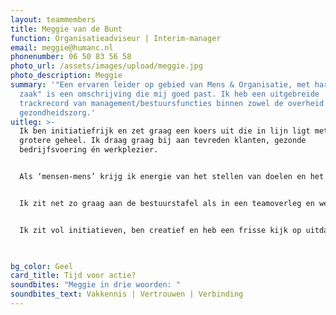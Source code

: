 ```yaml
---
layout: teammembers
title: Meggie van de Bunt
function: Organisatieadviseur | Interim-manager
email: meggie@humanc.nl
phonenumber: 06 50 83 56 58
photo_url: /assets/images/upload/meggie.jpg
photo_description: Meggie
summary: '"Een ervaren leider op gebied van Mens & Organisatie, met hart voor de
  zaak" is een omschrijving die mij goed past. Ik heb een uitgebreide
  trackrecord van management/bestuursfuncties binnen zowel de overheid als de
  gezondheidszorg.​'
uitleg: >-
  Ik ben initiatiefrijk en zet graag een koers uit die in lijn ligt met het
  grotere geheel. Ik draag graag bij aan tevreden klanten, gezonde
  bedrijfsvoering én werkplezier. ​


  Als ‘mensen-mens’ krijg ik energie van het stellen van doelen en het bereiken van resultaten, samen met anderen. Ik kom doortastend tot de kern, zet een heldere koers uit en weet in samenwerking een organisatie (onderdeel) gestaag de goede kant op te ontwikkelen.​


  ​Ik zit net zo graag aan de bestuurstafel als in een teamoverleg en weet uit ervaring dat beiden wel degelijk met elkaar te maken hebben.  Wat mij betreft is een (verander)plan pas echt geslaagd als de dagelijkse praktijk daar in positieve zin iets van merkt. ​


  Ik zit vol initiatieven, ben creatief en heb een frisse kijk op uitdagingen. Ik heb lef om te doen wat nodig is en ga ingewikkelde situaties niet uit de weg. Taaie vraagstukken zie ik als mijn specialiteit. Ik reflecteer en leer graag.​


  ​
bg_color: Geel
card_title: Tijd voor actie?
soundbites: "Meggie in drie woorden: "
soundbites_text: Vakkennis | Vertrouwen | Verbinding
---
```

